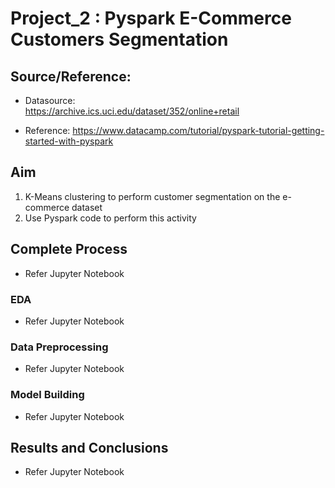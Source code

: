 # Project_2 : Pyspark E-Commerce Customers Segmentation

## Source/Reference:

- Datasource:  
https://archive.ics.uci.edu/dataset/352/online+retail

- Reference: 
https://www.datacamp.com/tutorial/pyspark-tutorial-getting-started-with-pyspark

## Aim

1. K-Means clustering to perform customer segmentation on the e-commerce dataset
2. Use Pyspark code to perform this activity

## Complete Process

- Refer Jupyter Notebook 

### EDA

- Refer Jupyter Notebook 

### Data Preprocessing

- Refer Jupyter Notebook 

### Model Building

- Refer Jupyter Notebook 

## Results and Conclusions

- Refer Jupyter Notebook 
